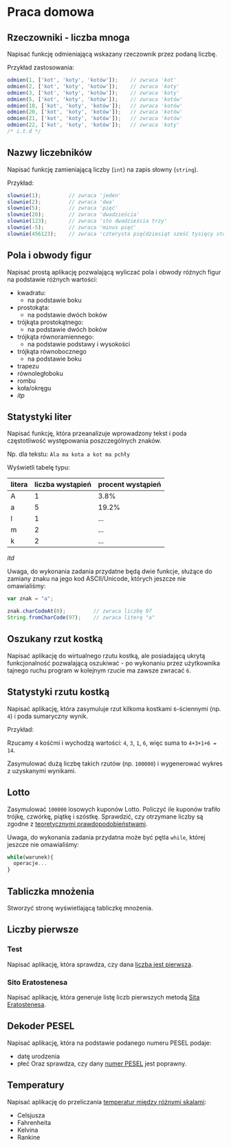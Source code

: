# Praca domowa

## Rzeczowniki - liczba mnoga

Napisać funkcję odmieniającą wskazany rzeczownik przez podaną liczbę.

Przykład zastosowania:
```javascript
odmien(1, ['kot', 'koty', 'kotów']);    // zwraca 'kot'
odmien(2, ['kot', 'koty', 'kotów']);    // zwraca 'koty'
odmien(3, ['kot', 'koty', 'kotów']);    // zwraca 'koty'
odmien(5, ['kot', 'koty', 'kotów']);    // zwraca 'kotów'
odmien(10, ['kot', 'koty', 'kotów']);   // zwraca 'kotów'
odmien(20, ['kot', 'koty', 'kotów']);   // zwraca 'kotów'
odmien(21, ['kot', 'koty', 'kotów']);   // zwraca 'kotów'
odmien(22, ['kot', 'koty', 'kotów']);   // zwraca 'koty'
/* i.t.d */
```

## Nazwy liczebników

Napisać funkcję zamieniającą liczby (`int`) na zapis słowny (`string`).

Przykład:
```javascript
slownie(1);         // zwraca 'jeden'
slownie(2);         // zwraca 'dwa'
slownie(5);         // zwraca 'pięć'
slownie(20);        // zwraca 'dwadzieścia'
slownie(123);       // zwraca 'sto dwadzieścia trzy'
slownie(-5);        // zwraca 'minus pięć'
slownie(456123);    // zwraca 'czterysta pięćdziesiąt sześć tysięcy sto dwadzieścia trzy'
```

## Pola i obwody figur

Napisać prostą aplikację pozwalającą wyliczać pola i obwody różnych figur na podstawie różnych wartości:

- kwadratu:
  - na podstawie boku
- prostokąta:
  - na podstawie dwóch boków
- trójkąta prostokątnego:
  - na podstawie dwóch boków
- trójkąta równoramiennego:
  - na podstawie podstawy i wysokości
- trójkąta równobocznego
  - na podstawie boku
- trapezu
- równoległoboku
- rombu
- koła/okręgu
- *itp*

## Statystyki liter

Napisać funkcję, która przeanalizuje wprowadzony tekst i poda częstotliwość występowania poszczególnych znaków.

Np. dla tekstu: `Ala ma kota a kot ma pchły`

Wyświetli tabelę typu:

|litera|liczba wystąpień|procent wystąpień|
|---|----|-------|
| A |  1 | 3.8%  |
| a |  5 | 19.2% |
| l |  1 | ...   |
| m |  2 | ...   |
| k |  2 | ...   |
*itd*

Uwaga, do wykonania zadania przydatne będą dwie funkcje, służące do zamiany znaku na jego kod ASCII/Unicode, których jeszcze nie omawialiśmy:
```javascript
var znak = "a";

znak.charCodeAt(0);         // zwraca liczbę 97
String.fromCharCode(97);    // zwraca literę "a"
```

## Oszukany rzut kostką

Napisać aplikację do wirtualnego rzutu kostką, ale posiadającą ukrytą funkcjonalność pozwalającą oszukiwać - po wykonaniu przez użytkownika tajnego ruchu program w kolejnym rzucie ma zawsze zwracać `6`.

## Statystyki rzutu kostką

Napisać aplikację, która zasymuluje rzut kilkoma kostkami `6`-ściennymi (np. `4`) i poda sumaryczny wynik.

Przykład:

Rzucamy `4` kośćmi i wychodzą wartości: `4`, `3`, `1`, `6`, więc suma to `4+3+1+6 = 14`.

Zasymulować dużą liczbę takich rzutów (np. `100000`) i wygenerować wykres z uzyskanymi wynikami.

## Lotto

Zasymulować `100000` losowych kuponów Lotto. Policzyć ile kuponów trafiło trójkę, czwórkę, piątkę i szóstkę. Sprawdzić, czy otrzymane liczby są zgodne z [teoretycznymi prawdopodobieństwami](https://pl.wikipedia.org/wiki/Lotto_(gra_liczbowa)#Prawdopodobie%C5%84stwo_trafienia_w_Lotto).

Uwaga, do wykonania zadania przydatna może być pętla `while`, której jeszcze nie omawialiśmy:
```javascript
while(warunek){
  operacje...
}
```

## Tabliczka mnożenia

Stworzyć stronę wyświetlającą tabliczkę mnożenia.

## Liczby pierwsze

### Test
Napisać aplikację, która sprawdza, czy dana [liczba jest pierwsza](https://pl.wikipedia.org/wiki/Liczba_pierwsza).

### Sito Eratostenesa
Napisać aplikację, która generuje listę liczb pierwszych metodą [Sita Eratostenesa](https://pl.wikipedia.org/wiki/Sito_Eratostenesa).

## Dekoder PESEL

Napisać aplikację, która na podstawie podanego numeru PESEL podaje:
- datę urodzenia
- płeć
Oraz sprawdza, czy dany [numer PESEL](https://pl.wikipedia.org/wiki/PESEL) jest poprawny.

## Temperatury

Napisać aplikację do przeliczania [temperatur między różnymi skalami](https://pl.wikipedia.org/wiki/Skala_termometryczna):
- Celsjusza
- Fahrenheita
- Kelvina
- Rankine
